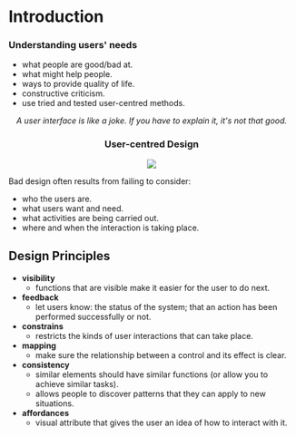 # Introduction

### Understanding users' needs
- what people are good/bad at.
- what might help people.
- ways to provide quality of life.
- constructive criticism.
- use tried and tested user-centred methods.

<center>

*A user interface is like a joke. If you have to explain it, it's not that good.*

</center>

<center>

### User-centred Design

<img src="https://software.intel.com/content/dam/develop/external/us/en/images/ucd-img02-474047.png">

</center>

Bad design often results from failing to consider:
- who the users are.
- what users want and need.
- what activities are being carried out.
- where and when the interaction is taking place.

## Design Principles
- **visibility**
    - functions that are visible make it easier for the user to do next.
- **feedback**
    - let users know: the status of the system; that an action has been performed successfully or not.
- **constrains**
    - restricts the kinds of user interactions that can take place.
- **mapping**
    - make sure the relationship between a control and its effect is clear.
- **consistency**
    - similar elements should have similar functions (or allow you to achieve similar tasks).
    - allows people to discover patterns that they can apply to new situations.
- **affordances**
    - visual attribute that gives the user an idea of how to interact with it.